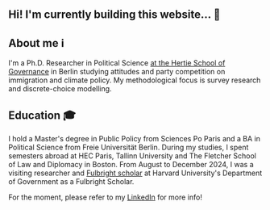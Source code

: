 <br><br><br>

## Hi! I'm currently building this website... 🚧 

## About me ℹ️ 
I'm a Ph.D. Researcher in Political Science [at the Hertie School of Governance](https://www.hertie-school.org/en/research/faculty-and-researchers/profile/person/schulz-ruhtenberg) in Berlin studying attitudes and party competition on immigration and climate policy. My methodological focus is survey research and discrete-choice modelling. 

## Education 🎓 
I hold a Master's degree in Public Policy from Sciences Po Paris and a BA in Political Science from Freie Universität Berlin. During my studies, I spent semesters abroad at HEC Paris, Tallinn University and The Fletcher School of Law and Diplomacy in Boston. From August to December 2024, I was a visiting researcher and [Fulbright scholar](https://fulbright.de/) at Harvard University's Department of Government as a Fulbright Scholar.


For the moment, please refer to my [LinkedIn](https://www.linkedin.com/in/elena-s-061861182/) for more info!




